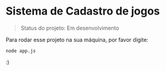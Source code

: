 <h1>Sistema de Cadastro de jogos</h1>


>Status do projeto: Em desenvolvimento

Para rodar esse projeto na sua máquina, por favor digite:

```
node app.js
```

:)
